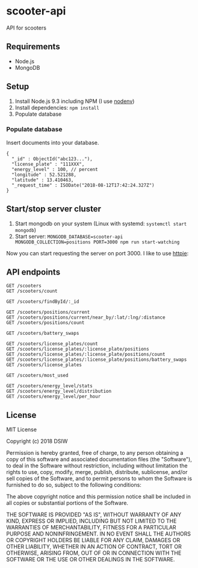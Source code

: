 # scooter-api

API for scooters

## Requirements

* Node.js
* MongoDB

## Setup

1. Install Node.js 9.3 including NPM (I use [nodenv](https://github.com/nodenv/nodenv))
2. Install dependencies: `npm install`
3. Populate database

### Populate database

Insert documents into your database.

```
{
  "_id" : ObjectId("abc123..."),
  "license_plate" : "111XXX",
  "energy_level" : 100, // percent
  "longitude" : 52.521288,
  "latitude" : 13.410463,
  "_request_time" : ISODate("2018-08-12T17:42:24.327Z")
}
```

## Start/stop server cluster

1. Start mongodb on your system (Linux with systemd: `systemctl start mongodb`)
2. Start server: `MONGODB_DATABASE=scooter-api MONGODB_COLLECTION=positions PORT=3000 npm run start-watching`

Now you can start requesting the server on port 3000. I like to use [httpie](https://httpie.org):

## API endpoints

```
GET /scooters
GET /scooters/count

GET /scooters/findById/:_id

GET /scooters/positions/current
GET /scooters/positions/current/near_by/:lat/:lng/:distance
GET /scooters/positions/count

GET /scooters/battery_swaps

GET /scooters/license_plates/count
GET /scooters/license_plates/:license_plate/positions
GET /scooters/license_plates/:license_plate/positions/count
GET /scooters/license_plates/:license_plate/positions/battery_swaps
GET /scooters/license_plates

GET /scooters/most_used

GET /scooters/energy_level/stats
GET /scooters/energy_level/distribution
GET /scooters/energy_level/per_hour
```

## License

MIT License

Copyright (c) 2018 DSIW

Permission is hereby granted, free of charge, to any person obtaining a copy
of this software and associated documentation files (the "Software"), to deal
in the Software without restriction, including without limitation the rights
to use, copy, modify, merge, publish, distribute, sublicense, and/or sell
copies of the Software, and to permit persons to whom the Software is
furnished to do so, subject to the following conditions:

The above copyright notice and this permission notice shall be included in all
copies or substantial portions of the Software.

THE SOFTWARE IS PROVIDED "AS IS", WITHOUT WARRANTY OF ANY KIND, EXPRESS OR
IMPLIED, INCLUDING BUT NOT LIMITED TO THE WARRANTIES OF MERCHANTABILITY,
FITNESS FOR A PARTICULAR PURPOSE AND NONINFRINGEMENT. IN NO EVENT SHALL THE
AUTHORS OR COPYRIGHT HOLDERS BE LIABLE FOR ANY CLAIM, DAMAGES OR OTHER
LIABILITY, WHETHER IN AN ACTION OF CONTRACT, TORT OR OTHERWISE, ARISING FROM,
OUT OF OR IN CONNECTION WITH THE SOFTWARE OR THE USE OR OTHER DEALINGS IN THE
SOFTWARE.
